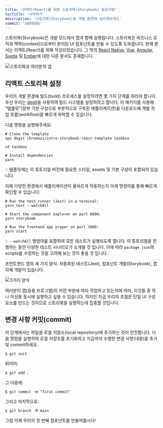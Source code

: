 ```yaml
---
title: '리액트(React)를 위한 스토리북(Storybook) 튜토리얼'
tocTitle: '시작하기'
description: '스토리북(Storybook)을 개발 환경에 설치해보세요'
commit: 'a80866b'
---
```


스토리북(Storybook)은 개발 모드에서 앱과 함께 실행됩니다. 스토리북은 비즈니스 로직과 맥락(context)으로부터 분리된 UI 컴포넌트를 만들 수 있도록 도와줍니다. 현재 문서는 리액트(React)를 위해 작성되었습니다. 그 밖의 [React Native](/intro-to-storybook/react-native/en/get-started), [Vue](/intro-to-storybook/vue/en/get-started), [Angular](/intro-to-storybook/angular/en/get-started), [Svelte](/intro-to-storybook/svelte/en/get-started) 및 [Ember](/intro-to-storybook/ember/en/get-started)에 대한 다른 문서도 존재합니다.

![스토리북과 여러분의 앱](/intro-to-storybook/storybook-relationship.jpg)

## 리액트 스토리북 설정

우리의 개발 환경에 빌드(build) 프로세스를 설정하려면 몇 가지 단계를 따라야 합니다. 우선 우리는 [degit](https://github.com/Rich-Harris/degit)을 사용하여 빌드 시스템을 설정하려고 합니다. 이 패키지를 사용해 "템플릿"(일부 기본 구성으로 부분적으로 구축된 애플리케이션)을 다운로드해 개발 작업 흐름(workflow)을 빠르게 파악할 수 있습니다.

다음 명령을 실행해주세요:

```shell:clipboard=false
# Clone the template
npx degit chromaui/intro-storybook-react-template taskbox

cd taskbox

# Install dependencies
yarn
```

<div class="aside">
💡 템플릿에는 이 튜토리얼 버전에 필요한 스타일, assets 및 기본 구성이 포함되어 있습니다.
</div>

이제 다양한 환경에서 애플리케이션이 올바르게 작동하는지 아래 명령어를 통해 빠르게 확인할 수 있습니다:

```shell:clipboard=false
# Run the test runner (Jest) in a terminal:
yarn test --watchAll

# Start the component explorer on port 6006:
yarn storybook

# Run the frontend app proper on port 3000:
yarn start
```

<div class="aside"> 
💡 <code>--watchAll</code> 명령어를 포함하여 모든 테스트가 실행되도록 합니다. 이 튜토리얼을 진행하는 동안 다양한 테스트 시나리오가 소개될 것 입니다. 이에 따라 <code>package.json</code>의 scripts를 수정하는 것을 고려해 보는 것이 좋을 것 입니다.
</div>

프런트엔드 앱의 세 가지 양식: 자동화된 테스트(Jest), 컴포넌트 개발(Storybook), 앱 자체 개발이 있습니다.

![3가지 양식](https://storybook.js.org/tutorials/intro-to-storybook/app-three-modalities.png)

여러분이 앱(응용 프로그램)의 어떤 부분에 따라 작업하고 있는지에 따라, 이것들 중 하나 이상을 동시에 실행하고 싶을 수 있습니다. 하지만 지금 우리의 초점은 단일 UI 구성 요소를 만드는 것이므로 스토리북을 실행하는데 집중할 것입니다.

## 변경 사항 커밋(commit)

이 단계에서는 파일을 로컬 저장소(local repository)에 추가하는 것이 안전합니다. 다음 명령을 실행하여 로컬 저장소를 초기화하고 지금까지 수행한 변경 사항(내용)을 추가 및 commit하세요.

```shell
$ git init
```

뒤이어:

```shell
$ git add .
```

그 다음에:

```shell
$ git commit -m "first commit"
```

그리고 마지막으로:

```shell
$ git branch -M main
```

그럼 이제 우리의 첫 번째 컴포넌트를 만들어봅시다!
